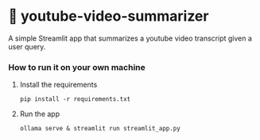 # 💬 youtube-video-summarizer

A simple Streamlit app that summarizes a youtube video transcript given a user query.

### How to run it on your own machine

1. Install the requirements

   ```
   pip install -r requirements.txt
   ```

2. Run the app

   ```
   ollama serve & streamlit run streamlit_app.py
   ```
